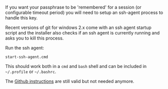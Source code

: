 If you want your passphrase to be 'remembered' for a session (or configurable timeout period) you will need to setup an ssh-agent process to handle this key.  

Recent versions of git for windows 2.x come with an ssh agent startup script and the installer also checks if an ssh agent is currently running and asks you to kill this process.

Run the ssh agent:

    start-ssh-agent.cmd

This should work both in a `cmd` and `bash` shell and can be included in `~/.profile` or `~/.bashrc`.

The [Github instructions](https://help.github.com/articles/working-with-ssh-key-passphrases/#auto-launching-ssh-agent-on-msysgit) are still valid but not needed anymore.